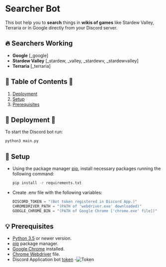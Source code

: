 # Searcher Bot
This bot help you to **search** things in **wikis of games** like Stardew Valley, Terraria or in Google directly from your Discord server.

<!-- 1. [Searchers Working](#-searchers-working)-->

## 🔥 Searchers Working
- **Google** \[_google]
- **Stardew Valley** \[_stardew, _valley, _stardewv, _stardewvalley]
- **Terraria** \[_terraria]



## 🧾 Table of Contents 🧾
1. [Deployment](#-deployment-)
1. [Setup](#-setup)
1. [Prerequisites](#-prerequisites)

## 🌟 Deployment 🌟
To start the Discord bot run:
```cmd
python3 main.py
```

## 🔨 Setup
- Using the package manager [pip](https://pip.pypa.io/en/stable/), install necessary packages running the following command:
    ```cmd
    pip install -r requirements.txt
    ```

- Create .env file with the following variables:
  ```python
  DISCORD_TOKEN = "(Bot token registered in Discord App.)"
  CHROMEDRIVER_PATH = "(PATH of 'webdriver.exe' downloaded)"
  GOOGLE_CHROME_BIN = "(PATH of Google Chrome ['chrome.exe' file])"
    ```

## 💡 Prerequisites
- [Python 3.5](https://www.python.org/downloads/) or newer version.
- [pip](https://pip.pypa.io/en/stable/) package manager.
- [Google Chrome](https://www.google.com/intl/es_mx/chrome/) installed.
- [Chrome Webdriver](https://chromedriver.chromium.org/downloads) file.
- Discord Application bot [token](https://discord.com/developers/applications/)
    -![Token](https://user-images.githubusercontent.com/38699812/87493279-0e4f2400-c612-11ea-8a63-f19f867f8810.png)

